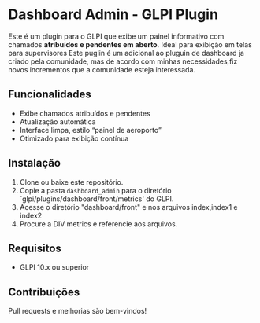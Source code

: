 # Dashboard Admin - GLPI Plugin

Este é um plugin para o GLPI que exibe um painel informativo com chamados **atribuídos e pendentes em aberto**. Ideal para exibição em telas para supervisores
Este puglin é um adicional ao pluguin de dashboard ja criado pela comunidade, mas de acordo com minhas necessidades,fiz novos incrementos que a comunidade esteja interessada.

## Funcionalidades

- Exibe chamados atribuídos e pendentes
- Atualização automática
- Interface limpa, estilo “painel de aeroporto”
- Otimizado para exibição contínua

## Instalação

1. Clone ou baixe este repositório.
2. Copie a pasta `dashboard_admin` para o diretório `glpi/plugins/dashboard/front/metrics' do GLPI.
3. Acesse o diretório "dashboard/front" e nos arquivos index,index1 e index2
4. Procure a DIV metrics e referencie aos arquivos.

## Requisitos

- GLPI 10.x ou superior

## Contribuições

Pull requests e melhorias são bem-vindos!
